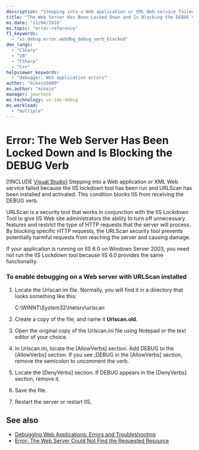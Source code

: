 ```yaml
---
description: "Stepping into a Web application or XML Web service failed because the IIS lockdown tool has been run and URLScan has been installed and activated."
title: "The Web Server Has Been Locked Down and Is Blocking the DEBUG Verb | Microsoft Docs"
ms.date: "11/04/2016"
ms.topic: "error-reference"
f1_keywords:
  - "vs.debug.error.webdbg_debug_verb_blocked"
dev_langs:
  - "CSharp"
  - "VB"
  - "FSharp"
  - "C++"
helpviewer_keywords:
  - "debugger, Web application errors"
author: "mikejo5000"
ms.author: "mikejo"
manager: jmartens
ms.technology: vs-ide-debug
ms.workload:
  - "multiple"
---
```

# Error: The Web Server Has Been Locked Down and Is Blocking the DEBUG Verb

 [!INCLUDE [Visual Studio](~/includes/applies-to-version/vs-not-mac.md)]
Stepping into a Web application or XML Web service failed because the IIS lockdown tool has been run and URLScan has been installed and activated. This condition blocks IIS from receiving the DEBUG verb.

 URLScan is a security tool that works in conjunction with the IIS Lockdown Tool to give IIS Web site administrators the ability to turn off unnecessary features and restrict the type of HTTP requests that the server will process. By blocking specific HTTP requests, the URLScan security tool prevents potentially harmful requests from reaching the server and causing damage.

 If your application is running on IIS 6.0 on Windows Server 2003, you need not run the IIS Lockdown tool because IIS 6.0 provides the same functionality.

### To enable debugging on a Web server with URLScan installed

1. Locate the Urlscan.ini file. Normally, you will find it in a directory that looks something like this:

     C:\WINNT\System32\Inetsrv\urlscan

2. Create a copy of the file, and name it **Urlscan.old**.

3. Open the original copy of the Urlscan.ini file using Notepad or the text editor of your choice.

4. In Urlscan.ini, locate the [AllowVerbs] section. Add DEBUG to the [AllowVerbs] section. If you see ;DEBUG in the [AllowVerbs] section, remove the semicolon to uncomment the verb.

5. Locate the [DenyVerbs] section. If DEBUG appears in the [DenyVerbs] section, remove it.

6. Save the file.

7. Restart the server or restart IIS.

## See also
- [Debugging Web Applications: Errors and Troubleshooting](../debugger/debugging-web-applications-errors-and-troubleshooting.md)
- [Error: The Web Server Could Not Find the Requested Resource](../debugger/error-the-web-server-could-not-find-the-requested-resource.md)
